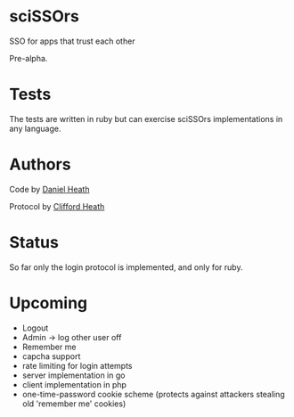 # sciSSOrs
SSO for apps that trust each other

Pre-alpha.

# Tests
The tests are written in ruby but can exercise sciSSOrs implementations in any language.

# Authors

Code by [Daniel Heath](https://github.com/danielheath/)

Protocol by [Clifford Heath](https://github.com/cjheath/)

# Status

So far only the login protocol is implemented, and only for ruby.

# Upcoming
 * Logout
 * Admin -> log other user off
 * Remember me
 * capcha support
 * rate limiting for login attempts
 * server implementation in go
 * client implementation in php
 * one-time-password cookie scheme (protects against attackers stealing old 'remember me' cookies)
